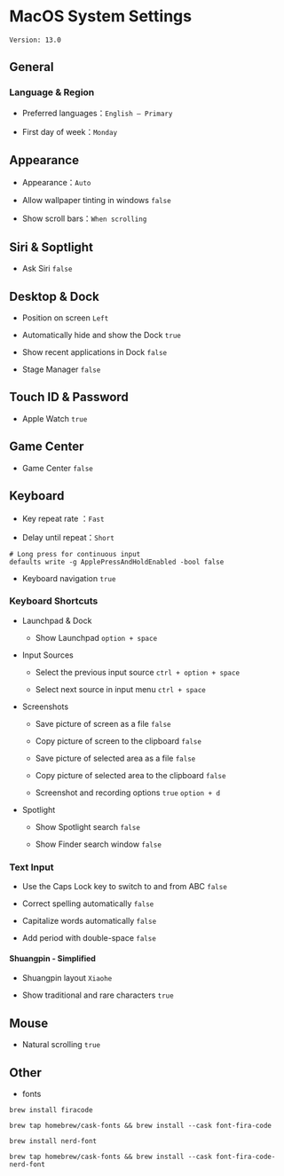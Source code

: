 # MacOS System Settings

`Version: 13.0`

## General

### Language & Region

- Preferred languages：`English – Primary`

- First day of week：`Monday`

## Appearance

- Appearance：`Auto`

- Allow wallpaper tinting in windows `false`

- Show scroll bars：`When scrolling`

## Siri & Soptlight

- Ask Siri `false`

## Desktop & Dock

- Position on screen `Left`

- Automatically hide and show the Dock `true`

- Show recent applications in Dock `false`

- Stage Manager `false`

## Touch ID & Password

- Apple Watch `true`

## Game Center

- Game Center `false`

## Keyboard

- Key repeat rate ：`Fast`

- Delay until repeat：`Short`

```shell
# Long press for continuous input
defaults write -g ApplePressAndHoldEnabled -bool false
```

- Keyboard navigation `true`

### Keyboard Shortcuts

- Launchpad & Dock

  - Show Launchpad `option + space`

- Input Sources

  - Select the previous input source `ctrl + option + space`

  - Select next source in input menu `ctrl + space`

- Screenshots

  - Save picture of screen as a file `false`

  - Copy picture of screen to the clipboard `false`

  - Save picture of selected area as a file `false`

  - Copy picture of selected area to the clipboard `false`

  - Screenshot and recording options `true` `option + d`

- Spotlight

  - Show Spotlight search `false`

  - Show Finder search window `false`

### Text Input

- Use the Caps Lock key to switch to and from ABC `false`

- Correct spelling automatically `false`

- Capitalize words automatically `false`

- Add period with double-space `false`

#### Shuangpin - Simplified

- Shuangpin layout `Xiaohe`

- Show traditional and rare characters `true`

## Mouse

- Natural scrolling `true`

## Other

- fonts

```shell
brew install firacode
```

```shell
brew tap homebrew/cask-fonts && brew install --cask font-fira-code
```

```shell
brew install nerd-font
```

```shell
brew tap homebrew/cask-fonts && brew install --cask font-fira-code-nerd-font
```
